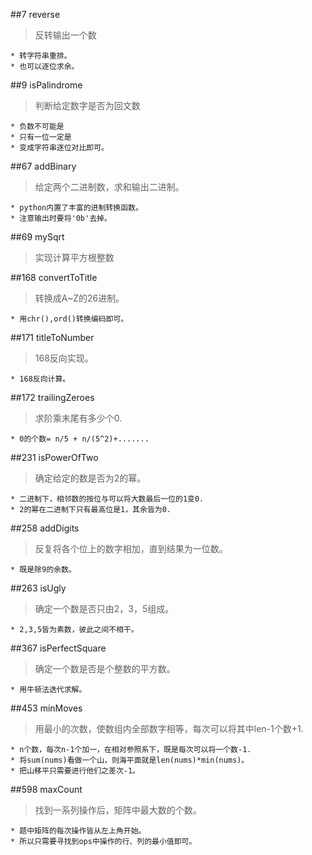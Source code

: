 ##7 reverse
> 反转输出一个数

	* 转字符串重排。
	* 也可以逐位求余。

##9 isPalindrome
> 判断给定数字是否为回文数

	* 负数不可能是
	* 只有一位一定是
	* 变成字符串逐位对比即可。

##67 addBinary
> 给定两个二进制数，求和输出二进制。

	* python内置了丰富的进制转换函数。
	* 注意输出时要将'0b'去掉。

##69 mySqrt
> 实现计算平方根整数

##168 convertToTitle
> 转换成A~Z的26进制。

	* 用chr(),ord()转换编码即可。

##171 titleToNumber
> 168反向实现。

	* 168反向计算。

##172 trailingZeroes
> 求阶乘末尾有多少个0.

	* 0的个数= n/5 + n/(5^2)+.......

##231 isPowerOfTwo
> 确定给定的数是否为2的幂。

	* 二进制下，相邻数的按位与可以将大数最后一位的1变0.
	* 2的幂在二进制下只有最高位是1，其余皆为0.

##258 addDigits
> 反复将各个位上的数字相加，直到结果为一位数。

	* 既是除9的余数。

##263 isUgly
> 确定一个数是否只由2，3，5组成。

	* 2,3,5皆为素数，彼此之间不相干。
	
##367 isPerfectSquare
> 确定一个数是否是个整数的平方数。

	* 用牛顿法迭代求解。

##453 minMoves
> 用最小的次数，使数组内全部数字相等，每次可以将其中len-1个数+1.

	* n个数，每次n-1个加一，在相对参照系下，既是每次可以将一个数-1.
	* 将sum(nums)看做一个山，则海平面就是len(nums)*min(nums)。
	* 把山移平只需要进行他们之差次-1。

##598 maxCount
> 找到一系列操作后，矩阵中最大数的个数。

	* 题中矩阵的每次操作皆从左上角开始。
	* 所以只需要寻找到ops中操作的行、列的最小值即可。
